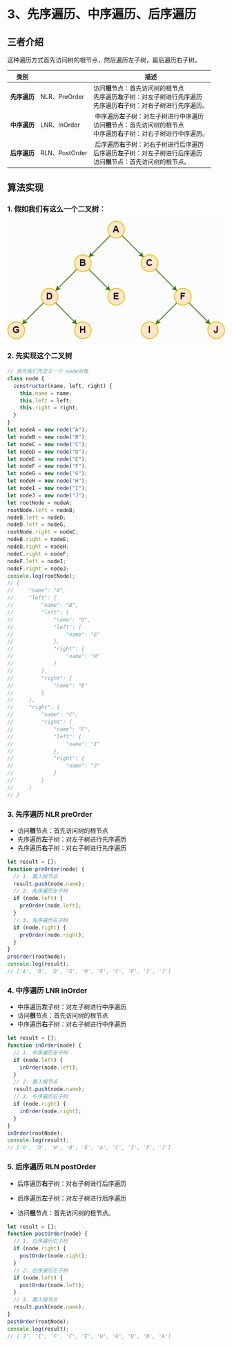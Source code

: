 # 3、先序遍历、中序遍历、后序遍历

## 三者介绍

这种遍历方式首先访问树的根节点，然后遍历左子树，最后遍历右子树。‌

| 类别         |                | 描述                                                                                                                             |
| ------------ | -------------- | -------------------------------------------------------------------------------------------------------------------------------- |
| **先序遍历** | NLR、PreOrder  | 访问**根**节点：首先访问树的根节点<br/>先序遍历**左**子树：对左子树进行先序遍历<br/>先序遍历**右**子树：对右子树进行先序遍历。   |
| **中序遍历** | LNR、InOrder   | ‌ 中序遍历**左**子树：对左子树进行中序遍历<br/>访问**根**节点：首先访问树的根节点<br/>中序遍历**右**子树：对右子树进行中序遍历。 |
| **后序遍历** | RLN、PostOrder | ‌ 后序遍历**右**子树：对右子树进行后序遍历<br/>后序遍历**左**子树：对左子树进行后序遍历<br/>访问**根**节点：首先访问树的根节点。 |

## 算法实现

### 1. 假如我们有这么一个二叉树：

![图](./asset/3.1.png)

### 2. 先实现这个二叉树

```js
// 首先我们先定义一个 node对象
class node {
  constructor(name, left, right) {
    this.name = name;
    this.left = left;
    this.right = right;
  }
}
let nodeA = new node("A");
let nodeB = new node("B");
let nodeC = new node("C");
let nodeD = new node("D");
let nodeE = new node("E");
let nodeF = new node("F");
let nodeG = new node("G");
let nodeH = new node("H");
let nodeI = new node("I");
let nodeJ = new node("J");
let rootNode = nodeA;
rootNode.left = nodeB;
nodeB.left = nodeD;
nodeD.left = nodeG;
rootNode.right = nodeC;
nodeB.right = nodeE;
nodeD.right = nodeH;
nodeC.right = nodeF;
nodeF.left = nodeI;
nodeF.right = nodeJ;
console.log(rootNode);
// {
//     "name": "A",
//     "left": {
//         "name": "B",
//         "left": {
//             "name": "D",
//             "left": {
//                 "name": "G"
//             },
//             "right": {
//                 "name": "H"
//             }
//         },
//         "right": {
//             "name": "E"
//         }
//     },
//     "right": {
//         "name": "C",
//         "right": {
//             "name": "F",
//             "left": {
//                 "name": "I"
//             },
//             "right": {
//                 "name": "J"
//             }
//         }
//     }
// }
```

### 3. 先序遍历 NLR preOrder

- 访问**根**节点：首先访问树的根节点
- 先序遍历**左**子树：对左子树进行先序遍历
- 先序遍历**右**子树：对右子树进行先序遍历

```js
let result = [];
function preOrder(node) {
  // 1. 塞入根节点
  result.push(node.name);
  // 2. 先序遍历左子树
  if (node.left) {
    preOrder(node.left);
  }
  // 3. 先序遍历右子树
  if (node.right) {
    preOrder(node.right);
  }
}
preOrder(rootNode);
console.log(result);
// ['A', 'B', 'D', 'G', 'H', 'E', 'C', 'F', 'I', 'J']
```

### 4. 中序遍历 LNR inOrder

- 中序遍历**左**子树：对左子树进行中序遍历
- 访问**根**节点：首先访问树的根节点
- 中序遍历**右**子树：对右子树进行中序遍历

```js
let result = [];
function inOrder(node) {
  // 1. 中序遍历左子树
  if (node.left) {
    inOrder(node.left);
  }
  // 2. 塞入根节点
  result.push(node.name);
  // 3. 中序遍历右子树
  if (node.right) {
    inOrder(node.right);
  }
}
inOrder(rootNode);
console.log(result);
// ['G', 'D', 'H', 'B', 'E', 'A', 'C', 'I', 'F', 'J']
```

### 5. 后序遍历 RLN postOrder

- 后序遍历**右**子树：对右子树进行后序遍历

- 后序遍历**左**子树：对左子树进行后序遍历

- 访问**根**节点：首先访问树的根节点。

```js
let result = [];
function postOrder(node) {
  // 1. 后序遍历右子树
  if (node.right) {
    postOrder(node.right);
  }
  // 2. 后序遍历左子树
  if (node.left) {
    postOrder(node.left);
  }
  // 3. 塞入根节点
  result.push(node.name);
}
postOrder(rootNode);
console.log(result);
// ['J', 'I', 'F', 'C', 'E', 'H', 'G', 'D', 'B', 'A']
```
